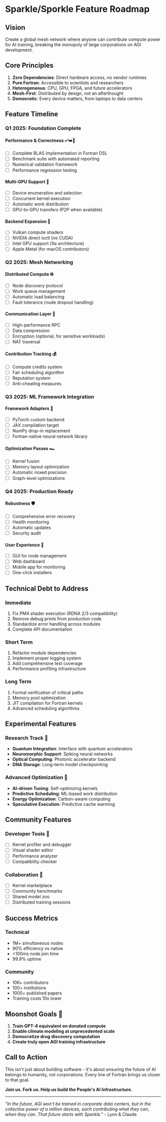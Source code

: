 # Sparkle/Sporkle Feature Roadmap

## Vision
Create a global mesh network where anyone can contribute compute power for AI training, breaking the monopoly of large corporations on AGI development.

## Core Principles
1. **Zero Dependencies**: Direct hardware access, no vendor runtimes
2. **Pure Fortran**: Accessible to scientists and researchers  
3. **Heterogeneous**: CPU, GPU, FPGA, and future accelerators
4. **Mesh-First**: Distributed by design, not an afterthought
5. **Democratic**: Every device matters, from laptops to data centers

## Feature Timeline

### Q1 2025: Foundation Complete

#### Performance & Correctness ✅➡️🚀
- [ ] Complete BLAS implementation in Fortran DSL
- [ ] Benchmark suite with automated reporting
- [ ] Numerical validation framework
- [ ] Performance regression testing

#### Multi-GPU Support 🔧
- [ ] Device enumeration and selection
- [ ] Concurrent kernel execution
- [ ] Automatic work distribution
- [ ] GPU-to-GPU transfers (P2P when available)

#### Backend Expansion 🎯
- [ ] Vulkan compute shaders
- [ ] NVIDIA direct ioctl (no CUDA)
- [ ] Intel GPU support (Xe architecture)
- [ ] Apple Metal (for macOS contributors)

### Q2 2025: Mesh Networking

#### Distributed Compute 🌐
- [ ] Node discovery protocol
- [ ] Work queue management
- [ ] Automatic load balancing
- [ ] Fault tolerance (node dropout handling)

#### Communication Layer 🔗
- [ ] High-performance RPC
- [ ] Data compression
- [ ] Encryption (optional, for sensitive workloads)
- [ ] NAT traversal

#### Contribution Tracking 💰
- [ ] Compute credits system
- [ ] Fair scheduling algorithm
- [ ] Reputation system
- [ ] Anti-cheating measures

### Q3 2025: ML Framework Integration

#### Framework Adapters 🔌
- [ ] PyTorch custom backend
- [ ] JAX compilation target
- [ ] NumPy drop-in replacement
- [ ] Fortran-native neural network library

#### Optimization Passes 🏎️
- [ ] Kernel fusion
- [ ] Memory layout optimization
- [ ] Automatic mixed precision
- [ ] Graph-level optimizations

### Q4 2025: Production Ready

#### Robustness 🛡️
- [ ] Comprehensive error recovery
- [ ] Health monitoring
- [ ] Automatic updates
- [ ] Security audit

#### User Experience 🎨
- [ ] GUI for node management
- [ ] Web dashboard
- [ ] Mobile app for monitoring
- [ ] One-click installers

## Technical Debt to Address

### Immediate
1. Fix PM4 shader execution (RDNA 2/3 compatibility)
2. Remove debug prints from production code
3. Standardize error handling across modules
4. Complete API documentation

### Short Term  
1. Refactor module dependencies
2. Implement proper logging system
3. Add comprehensive test coverage
4. Performance profiling infrastructure

### Long Term
1. Formal verification of critical paths
2. Memory pool optimization
3. JIT compilation for Fortran kernels
4. Advanced scheduling algorithms

## Experimental Features

### Research Track 🔬
- **Quantum Integration**: Interface with quantum accelerators
- **Neuromorphic Support**: Spiking neural networks
- **Optical Computing**: Photonic accelerator backend
- **DNA Storage**: Long-term model checkpointing

### Advanced Optimization 🧪
- **AI-driven Tuning**: Self-optimizing kernels
- **Predictive Scheduling**: ML-based work distribution
- **Energy Optimization**: Carbon-aware computing
- **Speculative Execution**: Predictive cache warming

## Community Features

### Developer Tools 🔧
- [ ] Kernel profiler and debugger
- [ ] Visual shader editor
- [ ] Performance analyzer
- [ ] Compatibility checker

### Collaboration 🤝
- [ ] Kernel marketplace
- [ ] Community benchmarks
- [ ] Shared model zoo
- [ ] Distributed training sessions

## Success Metrics

### Technical
- 1M+ simultaneous nodes
- 90% efficiency vs native
- <100ms node join time
- 99.9% uptime

### Community  
- 10K+ contributors
- 100+ institutions
- 1000+ published papers
- Training costs 10x lower

## Moonshot Goals 🚀

1. **Train GPT-4 equivalent on donated compute**
2. **Enable climate modeling at unprecedented scale**
3. **Democratize drug discovery computation**
4. **Create truly open AGI training infrastructure**

## Call to Action

This isn't just about building software - it's about ensuring the future of AI belongs to humanity, not corporations. Every line of Fortran brings us closer to that goal.

**Join us. Fork us. Help us build the People's AI Infrastructure.**

---

*"In the future, AGI won't be trained in corporate data centers, but in the collective power of a million devices, each contributing what they can, when they can. That future starts with Sparkle."* - Lynn & Claude
